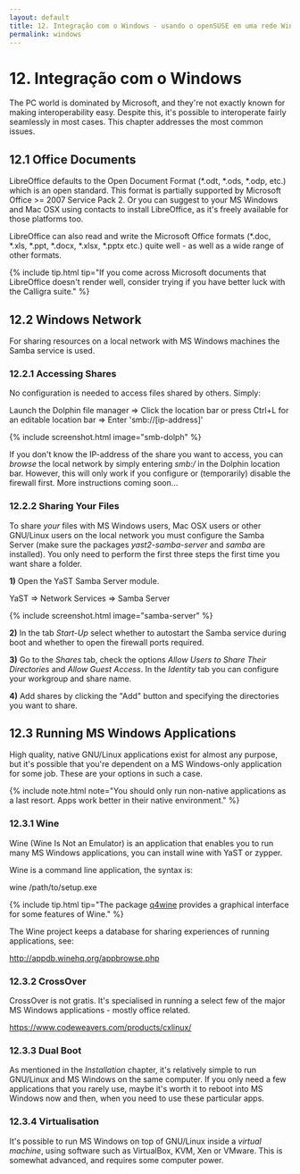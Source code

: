 ```yaml
---
layout: default
title: 12. Integração com o Windows - usando o openSUSE em uma rede Windows, abrindo documentos do Office e executando aplicativos para Windows
permalink: windows
---
```


# 12. Integração com o Windows

The PC world is dominated by Microsoft, and they're not exactly known for making interoperability easy. Despite this, it's possible to interoperate fairly seamlessly in most cases. This chapter addresses the most common issues.

## 12.1 Office Documents

LibreOffice defaults to the Open Document Format (*.odt, *.ods, *.odp, etc.) which is an open standard. This format is partially supported by Microsoft Office >= 2007 Service Pack 2. Or you can suggest to your MS Windows and Mac OSX using contacts to install LibreOffice, as it's freely available for those platforms too.

LibreOffice can also read and write the Microsoft Office formats (*.doc, *.xls, *.ppt, *.docx, *.xlsx, *.pptx etc.) quite well - as well as a wide range of other formats.

{% include tip.html tip="If you come across Microsoft documents that LibreOffice doesn't render well, consider trying if you have better luck with the Calligra suite." %}

## 12.2 Windows Network

For sharing resources on a local network with MS Windows machines the Samba service is used.

### 12.2.1 Accessing Shares

No configuration is needed to access files shared by others. Simply:

<div class="path">Launch the Dolphin file manager => Click the location bar or press Ctrl+L for an editable location bar => Enter 'smb://[ip-address]'</div>

{% include screenshot.html image="smb-dolph" %}

If you don't know the IP-address of the share you want to access, you can _browse_ the local network by simply entering _smb:/_ in the Dolphin location bar. However, this will only work if you configure or (temporarily) disable the firewall first. More instructions coming soon...

### 12.2.2 Sharing Your Files

To share _your_ files with MS Windows users, Mac OSX users or other GNU/Linux users on the local network you must configure the Samba Server (make sure the packages _yast2-samba-server_ and _samba_ are installed). You only need to perform the first three steps the first time you want share a folder.

**1)** Open the YaST Samba Server module.

<div class="path">YaST =&gt; Network Services  =&gt; Samba Server</div>

{% include screenshot.html image="samba-server" %}

**2)** In the tab _Start-Up_ select whether to autostart the Samba service during boot and whether to open the firewall ports required.

**3)** Go to the _Shares_ tab, check the options _Allow Users to Share Their Directories_ and _Allow Guest Access_. In the _Identity_ tab you can configure your workgroup and share name.

**4)** Add shares by clicking the "Add" button and specifying the directories you want to share.

## 12.3 Running MS Windows Applications

High quality, native GNU/Linux applications exist for almost any purpose, but it's possible that you're dependent on a MS Windows-only application for some job. These are your options in such a case.

{% include note.html note="You should only run non-native applications as a last resort. Apps work better in their native environment." %}

### 12.3.1 Wine

Wine (Wine Is Not an Emulator) is an application that enables you to run many MS Windows applications, you can install wine with YaST or zypper.

Wine is a command line application, the syntax is:

<div class="cl">wine /path/to/setup.exe</div>

{% include tip.html tip="The package [q4wine](http://sourceforge.net/projects/q4wine/) provides a graphical interface for some features of Wine." %}

The Wine project keeps a database for sharing experiences of running applications, see:

<http://appdb.winehq.org/appbrowse.php>

### 12.3.2 CrossOver

CrossOver is not gratis. It's specialised in running a select few of the major MS Windows applications - mostly office related.

<https://www.codeweavers.com/products/cxlinux/>

### 12.3.3 Dual Boot

As mentioned in the _Installation_ chapter, it's relatively simple to run GNU/Linux and MS Windows on the same computer. If you only need a few applications that you rarely use, maybe it's worth it to reboot into MS Windows now and then, when you need to use these particular apps.

### 12.3.4 Virtualisation

It's possible to run MS Windows on top of GNU/Linux inside a _virtual machine_, using software such as VirtualBox, KVM, Xen or VMware. This is somewhat advanced, and requires some computer power.
